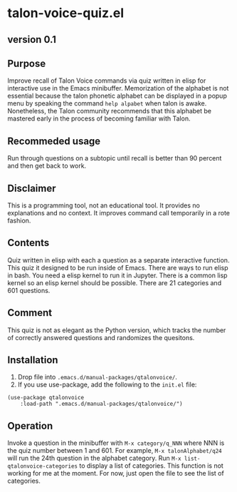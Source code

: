 # talon-voice-quiz.el

## version 0.1

## Purpose
Improve recall of Talon Voice commands via quiz written in elisp for interactive use in the Emacs minibuffer.
Memorization of the alphabet is not essential because the talon phonetic alphabet can be displayed in a popup menu by speaking the command `help alpabet` when talon is awake.
Nonetheless, the Talon community recommends that this alphabet be mastered early in the process of becoming familiar with Talon.


## Recommeded usage
Run through questions on a subtopic until recall is better than 90 percent and then get back to work.


## Disclaimer
This is a programming tool, not an educational tool.
It provides no explanations and no context.
It improves command call temporarily in a rote fashion.


## Contents
Quiz written in elisp with each a question as a separate interactive function.
This quiz it designed to be run inside of Emacs.
There are ways to run elisp in bash.
You need a elisp kernel to run it in Jupyter.
There is a common lisp kernel so an elisp kernel should be possible.
There are 21 categories and 601 questions.


## Comment
This quiz is not as elegant as the Python version, which tracks the number of correctly answered questions and randomizes the quesitons.


## Installation

1. Drop file into `.emacs.d/manual-packages/qtalonvoice/`.
2. If you use use-package, add the following to the `init.el` file:

```elisp
(use-package qtalonvoice
    :load-path ".emacs.d/manual-packages/qtalonvoice/")
```

## Operation

Invoke a question in the minibuffer with `M-x category/q_NNN` where NNN is the quiz number between 1 and 601.
For example, `M-x talonAlphabet/q24` will run the 24th question in the alphabet category.
Run `M-x list-qtalonvoice-categories` to display a list of categories.
This function is not working for me at the moment.
For now, just open the file to see the list of categories.


